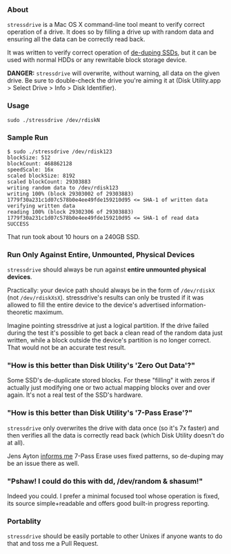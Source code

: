 ### About

`stressdrive` is a Mac OS X command-line tool meant to verify correct operation of a drive. It does so by filling a drive up with random data and ensuring all the data can be correctly read back.

It was written to verify correct operation of [de-duping SSDs](http://storagemojo.com/2011/06/27/de-dup-too-much-of-good-thing/), but it can be used with normal HDDs or any rewritable block storage device.

**DANGER:** `stressdrive` will overwrite, without warning, all data on the given drive. Be sure to double-check the drive you're aiming it at (Disk Utility.app > Select Drive > Info > Disk Identifier).

### Usage

	sudo ./stressdrive /dev/rdiskN

### Sample Run

	$ sudo ./stressdrive /dev/rdisk123
	blockSize: 512
	blockCount: 468862128
	speedScale: 16x
	scaled blockSize: 8192
	scaled blockCount: 29303883
	writing random data to /dev/rdisk123
	writing 100% (block 29303002 of 29303883)
	1779f30a231c1d07c578b0e4ee49fde159210d95 <= SHA-1 of written data
	verifying written data
	reading 100% (block 29302306 of 29303883)
	1779f30a231c1d07c578b0e4ee49fde159210d95 <= SHA-1 of read data
	SUCCESS

That run took about 10 hours on a 240GB SSD.

### Run Only Against Entire, Unmounted, Physical Devices

`stressdrive` should always be run against **entire unmounted physical devices**.

Practically: your device path should always be in the form of `/dev/rdiskX` (not `/dev/rdiskXsX`). stressdrive's results can only be trusted if it was allowed to fill the entire device to the device's advertised information-theoretic maximum.

Imagine pointing stressdrive at just a logical partition. If the drive failed during the test it's possible to get back a clean read of the random data just written, while a block outside the device's partition is no longer correct. That would not be an accurate test result.

### "How is this better than Disk Utility's 'Zero Out Data'?"

Some SSD's de-duplicate stored blocks. For these "filling" it with zeros if actually just modifying one or two actual mapping blocks over and over again. It's not a real test of the SSD's hardware.

### "How is this better than Disk Utility's '7-Pass Erase'?"

`stressdrive` only overwrites the drive with data once (so it's 7x faster) and then verifies all the data is correctly read back (which Disk Utility doesn't do at all).

Jens Ayton [informs me](https://twitter.com/ahruman/status/136930141568905217) 7-Pass Erase uses fixed patterns, so de-duping may be an issue there as well.

### "Pshaw! I could do this with dd, /dev/random & shasum!"

Indeed you could. I prefer a minimal focused tool whose operation is fixed, its source simple+readable and offers good built-in progress reporting.

### Portablity

`stressdrive` should be easily portable to other Unixes if anyone wants to do that and toss me a Pull Request.
